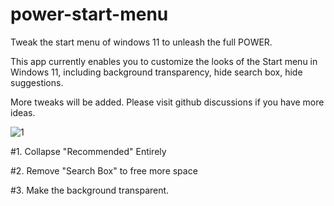 # power-start-menu

Tweak the start menu of windows 11 to unleash the full POWER.

This app currently enables you to customize the looks of the Start menu in Windows 11, 
including background transparency, hide search box, hide suggestions.

More tweaks will be added. Please visit github discussions if you have more ideas.

![1](https://user-images.githubusercontent.com/1483954/225414595-a7f3bd2d-a50c-4060-962a-e8332066fab6.png)



#1. Collapse "Recommended" Entirely

#2. Remove "Search Box" to free more space

#3. Make the background transparent.





